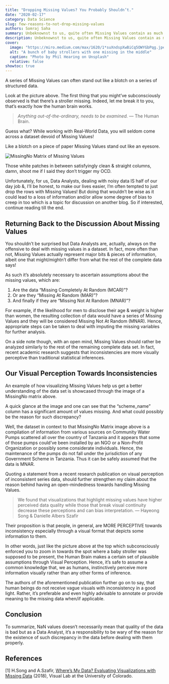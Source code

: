 ```yaml
---
title: "Dropping Missing Values? You Probably Shouldn’t."
date: "2020-02-17"
category: Data Science
slug: few-reasons-to-not-drop-missing-values
authors: Somraj Saha
summary: Unbeknownst to us, quite often Missing Values contain as much information as just the rest of the data which is why dropping them isn't always a wise thing to do. This article briefly talks about Missing Values & why you probably should analyze the reasons behind why certain values are missing.
description: Unbeknownst to us, quite often Missing Values contain as much information as just the rest of the data which is why dropping them isn't always a wise thing to do. This article briefly talks about Missing Values & why you probably should analyze the reasons behind why certain values are missing.
cover:
  image: "https://miro.medium.com/max/1620/1*suXndspXwBiCq5OWYGbPqg.jpeg"
  alt: "A bunch of baby strollers with one missing in the middle"
  caption: "Photo by Phil Hearing on Unsplash"
  relative: false
showtoc: true
---
```


A series of Missing Values can often stand out like a blotch on a series of structured data.

Look at the picture above. The first thing that you might’ve subconsciously observed is that there’s a stroller missing. Indeed, let me break it to you, that’s exactly how the human brain works.

>*Anything out-of-the-ordinary, needs to be examined.* — The Human Brain.

Guess what? While working with Real-World Data, you will seldom come across a dataset devoid of Missing Values!

Like a blotch on a piece of paper Missing Values stand out like an eyesore.

![MissingNo Matrix of Missing Values](https://miro.medium.com/max/500/1*iZuDfzqayC48CZhBjfL1zw.png)

Those white patches in between satisfyingly clean & straight columns, damn, shoot me if I said they don’t trigger my OCD.

Unfortunately, for us, Data Analysts, dealing with noisy data IS half of our day job &, I’ll be honest, to make our lives easier, I’m often tempted to just drop the rows with Missing Values! But doing that wouldn’t be wise as it could lead to a loss of information and/or allow some degree of bias to creep in too which is a topic for discussion on another blog. So if interested, continue reading till the end.

## Returning Back to the Discussion About Missing Values

You shouldn’t be surprised but Data Analysts are, actually, always on the offensive to deal with missing values in a dataset. In fact, more often than not, Missing Values actually represent major bits & pieces of information, albeit one that might/mightn’t differ from what the rest of the complete data says!

As such it’s absolutely necessary to ascertain assumptions about the missing values, which are:

1. Are the data “Missing Completely At Random (MCAR)”?
2. Or are they “Missing At Random (MAR)”?
3. And finally if they are “Missing Not At Random (MNAR)”?

For example, if the likelihood for men to disclose their age & weight is higher than women, the resulting collection of data would have a series of Missing Values and they will be considered Missing Not At Random (MNAR). Hence, appropriate steps can be taken to deal with imputing the missing variables for further analysis.

On a side note though, with an open mind, Missing Values should rather be analyzed similarly to the rest of the remaining complete data set. In fact, recent academic research suggests that inconsistencies are more visually perceptive than traditional statistical inferences.

## Our Visual Perception Towards Inconsistencies

An example of how visualizing Missing Values help us get a better understanding of the data set is showcased through the image of a MissingNo matrix above.

A quick glance at the image and one can see that the “scheme_name” column has a significant amount of values missing. And what could possibly be the reason for such discrepancy?

Well, the dataset in context to that MissingNo Matrix image above is a compilation of information from various sources on Community Water Pumps scattered all over the country of Tanzania and it appears that some of those pumps could’ve been installed by an NGO or a Non-Profit Organization or possibly some considerate individuals. Hence, the maintenance of the pumps do not fall under the jurisdiction of any Government Scheme in Tanzania. Thus it can be safely assumed that the data is MNAR.

Quoting a statement from a recent research publication on visual perception of inconsistent series data, should further strengthen my claim about the reason behind having an open-mindedness towards handling Missing Values.

>	We found that visualizations that highlight missing values have higher perceived data quality while those that break visual continuity decrease these perceptions and can bias interpretation.
>— Hayeong Song & Danielle Albers Szafir

Their proposition is that people, in general, are MORE PERCEPTIVE towards inconsistency especially through a visual format that depicts some information to them.

In other words, just like the picture above at the top which subconsciously enforced you to zoom in towards the spot where a baby stroller was supposed to be present, the Human Brain makes a certain set of plausible assumptions through Visual Perception. Hence, it’s safe to assume a common knowledge that, we as humans, instinctively perceive more information visually rather than any other forms of inference.

The authors of the aforementioned publication further go on to say, that human beings do not receive vague visuals with inconsistency in a good light. Rather, it’s preferable and even highly advisable to annotate or provide meaning to the missing data when/if applicable.

## Conclusion

To summarize, NaN values doesn’t necessarily mean that quality of the data is bad but as a Data Analyst, it’s a responsibility to be wary of the reason for the existence of such discrepancy in the data before dealing with them properly.

## References

[1] H.Song and A.Szafir, [Where’s My Data? Evaluating Visualizations with Missing Data](https://cmci.colorado.edu/visualab/papers/song_VIS_2018.pdf) (2018), Visual Lab at the University of Colorado.
